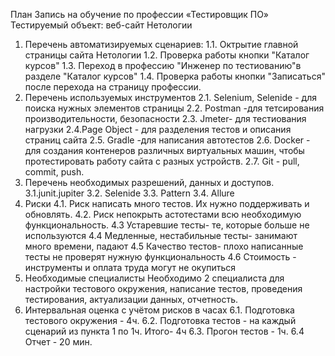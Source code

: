 План
Запись на обучение по профессии «Тестировщик ПО»
Тестируемый объект: веб-сайт Нетологии

1. Перечень автоматизируемых сценариев:
   1.1. Октрытие главной страницы сайта Нетологии
   1.2. Проверка работы кнопки "Каталог курсов"
   1.3. Переход в профессию "Инженер по тестиованию"в разделе "Каталог курсов"
   1.4. Проверка работы кнопки "Записаться" после перехода на страницу профессии.
2. Перечень используемых инструментов
   2.1. Selenium, Selenide - для поиска нужных элементов страницы
   2.2. Postman -для тетсирования производительности, безопасности
   2.3. Jmeter- для тестиования нагрузки
   2.4.Page Object - для разделения тестов и описания страниц сайта
   2.5. Gradle -для написания автотестов
   2.6. Docker - для создания контенеров различных виртуальных машин, чтобы протестировать работу сайта с разных
   устройств.
   2.7. Git - pull, commit, push.
3. Перечень необходимых разрешений, данных и доступов.
   3.1.junit.jupiter
   3.2. Selenide
   3.3. Pattern
   3.4. Allure
4. Риски
   4.1. Риск написать много тестов. Их нужно поддерживать и обновлять.
   4.2. Риск непокрыть астотестами всю необходимую функциональность.
   4.3 Устаревшие тесты- те, которые больше не используются
   4.4 Медленные, нестабильные тесты- занимают много времени, падают
   4.5 Качество тестов- плохо написанные тесты не проверят нужную функциональность
   4.6 Стоимость - инструменты и оплата труда могут не окупиться
5. Необходимые специалисты
   Необходимо 2 специалиста для настройки тестового окружения, написание тестов, проведения тестирования,
   актуализации данных, отчетность.
6. Интервальная оценка с учётом рисков в часах
   6.1. Подготовка тестового окружения - 4ч.
   6.2. Подготовка тестов - на каждый сценарий из пункта 1 по 1ч. Итого- 4ч
   6.3. Прогон тестов - 1ч.
   6.4 Отчет - 20 мин.